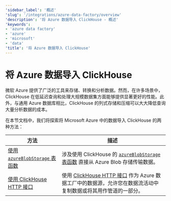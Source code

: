 ```yaml
---
'sidebar_label': '概述'
'slug': '/integrations/azure-data-factory/overview'
'description': '将 Azure 数据导入 ClickHouse - 概述'
'keywords':
- 'azure data factory'
- 'azure'
- 'microsoft'
- 'data'
'title': '将 Azure 数据导入 ClickHouse'
---
```





# 将 Azure 数据导入 ClickHouse

微软 Azure 提供了广泛的工具来存储、转换和分析数据。然而，在许多场景中，ClickHouse 在低延迟查询和处理大规模数据集方面能够提供显著更好的性能。此外，与通用 Azure 数据库相比，ClickHouse 的列式存储和压缩可以大大降低查询大量分析数据的成本。

在本节文档中，我们将探索将 Microsoft Azure 中的数据导入 ClickHouse 的两种方法：

| 方法                                                                                | 描述                                                                                                                                                                                                                  |
|-----------------------------------------------------------------------------------|-----------------------------------------------------------------------------------------------------------------------------------------------------------------------------------------------------------------------|
| [使用 `azureBlobStorage` 表函数](./using_azureblobstorage.md)                    | 涉及使用 ClickHouse 的 [`azureBlobStorage` 表函数](https://clickhouse.com/docs/sql-reference/table-functions/azureBlobStorage) 直接从 Azure Blob 存储传输数据。                                                                                      |
| [使用 ClickHouse HTTP 接口](./using_http_interface.md)                            | 使用 [ClickHouse HTTP 接口](https://clickhouse.com/docs/interfaces/http) 作为 Azure 数据工厂中的数据源，允许您在数据流活动中复制数据或将其用作管道的一部分。                                                           |
